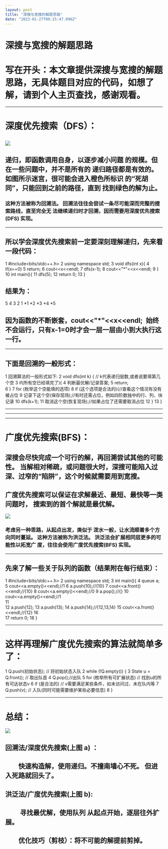 ```yaml
---
layout: post
title: "深搜与宽搜的解题思路"
date: "2023-01-27T09:15:47.096Z"
---
```

深搜与宽搜的解题思路
==========

写在开头：本文章提供深搜与宽搜的解题思路，无具体题目对应的代码，如想了解，请到个人主页查找，感谢观看。
===================================================

* * *

深度优先搜索（DFS）：
============

![](https://img2023.cnblogs.com/blog/3084775/202301/3084775-20230127164417290-1758160230.jpg)
---------------------------------------------------------------------------------------------

递归，即函数调用自身，以逐步减小问题 的规模。但在一些问题中，并不是所有的 递归路径都是有效的。 如图所示迷宫，很可能会进入橙色所标识 的“死胡同”，只能回到之前的路径，直到 找到绿色的解为止。
-------------------------------------------------------------------------------------------------

### 这种方法被称为回溯法。 回溯法往往会尝试一条尽可能深而完整的搜索路线，直至完全无 法继续递归时才回溯，因而需要用深度优先搜索(DFS) 实现。

* * *

所以学会深度优先搜索前一定要深刻理解递归，先来看一段代码：
-----------------------------

 1 #include<bits/stdc++.h>
 2 using namespace std; 3 void dfs(int x){ 4     if(x==0) 
 5         return;
 6     cout<<x<<endl;
 7     dfs(x-1);
 8     cout<<"\*"<<x<<endl;
 9 }
10 int main(){
11     dfs(5);
12     return 0;
13 } 

结果为：
----

5
4
3
2
1
\*1
\*2
\*3
\*4
\*5

因为函数的不断嵌套，cout<<"\*"<<x<<endl;  始终不会运行，只有x-1=0时才会一层一层由小到大执行这一行。
---------------------------------------------------------------

* * *

下面是回溯的一般形式：
-----------

 1 回溯算法的一般形式如下:
 2 void dfs(int k) { // k代表递归层数,或者说要填第几个空
 3     if(所有空已经填完了){
 4         判断最优解/记录答案;
 5         return;    
 6     }
 7     for (枚举这个空能填的选项)
 8         if (这个选项是合法的){//查看这个情况有没有被占位 
 9             记录下这个空(保存现场);//有时还需占位，例如四阶数独中的行、列、块记录 
10             dfs(k+1);
11             取消这个空(恢复现场);//如果占位了还需要取消占位 
12         }
13 }

* * *

* * *

* * *

广度优先搜索(BFS)：
============

深搜会尽快完成一个可行的解，再回溯尝试其他的可能性。 当解相对稀疏，或问题很大时，深搜可能陷入过深、过窄的“陷阱”，这个时候就需要用到宽搜。
----------------------------------------------------------------------

广度优先搜索可以保证在求解最近、最短、最快等一类问题时， 搜索到的首个解就是最优解。
------------------------------------------

![](https://img2023.cnblogs.com/blog/3084775/202301/3084775-20230127164725853-664961581.jpg)

### 考虑另一种思路，从起点出发，类似于 泼水一般，让水流顺着多个方向同时蔓延。 这种方法被称为洪泛法。 洪泛法会扩展相同层更多的可能性以拓宽广 度，往往会使用广度优先搜索(BFS) 实现。

* * *

先来了解一些关于队列的函数（结果附在每行结束）：
------------------------

 1 #include<bits/stdc++.h>
 2 using namespace std;
 3 int main(){
 4     queue<int> a;
 5     cout<<a.empty()<<endl;//1
 6     a.push(10);//{10}
 7     cout<<a.front()<<endl;//{10}
 8     cout<<a.empty()<<endl;//0
 9     a.pop();//{}
10     cout<<a.empty()<<endl;//1    
11         
12     a.push(12);
13     a.push(13);
14     a.push(14);//{12,13,14}
15     cout<<a.front()<<endl;//{12}
16     
17     return 0;
18 } 

* * *

这样再理解广度优先搜索的算法就简单多了：
====================

1 Q.push(初始状态); // 将初始状态入队
2 while (!Q.empty()) {
3 State u = Q.front(); // 取出队首
4 Q.pop();//出队
5 for (枚举所有可扩展状态) // 找到u的所有可达状态v
6 if (是合法的) // v需要满足某些条件，如未访问过、未在队内等
7 Q.push(v); // 入队(同时可能需要维护某些必要信息)
8 }

* * *

总结：
===

![](https://img2023.cnblogs.com/blog/3084775/202301/3084775-20230127165254474-1714652597.png)

回溯法/深度优先搜索(上图 a) ：
------------------

　　快速构造解，使用递归。不撞南墙心不死。 但进入死路就回头了。
--------------------------------

洪泛法/广度优先搜索(上图 b):
-----------------

　　 寻找最优解，使用队列 从起点开始，逐层往外扩展。
---------------------------

　　优化技巧（剪枝）：将不可能的解提前剪掉。
----------------------